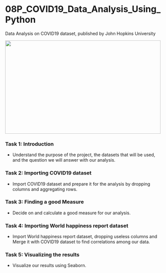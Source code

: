 # 08P_COVID19_Data_Analysis_Using_Python
Data Analysis on COVID19 dataset, published by John Hopkins University

<img src="https://image.cnbcfm.com/api/v1/image/106448904-158448331884720200317_world_map_1800-01.png?v=1584483493" width="500" height="300">

### Task 1: Introduction
- Understand the purpose of the project, the datasets that will be used, and the question we will answer with our analysis.

### Task 2: Importing COVID19 dataset
- Import COVID19 dataset and prepare it for the analysis by dropping columns and aggregating rows.

### Task 3: Finding a good Measure
- Decide on and calculate a good measure for our analysis.

### Task 4: Importing World happiness report dataset
- Import World happiness report dataset, dropping useless columns and Merge it with COVID19 dataset to find correlations among our data.

### Task 5: Visualizing the results
- Visualize our results using Seaborn.
